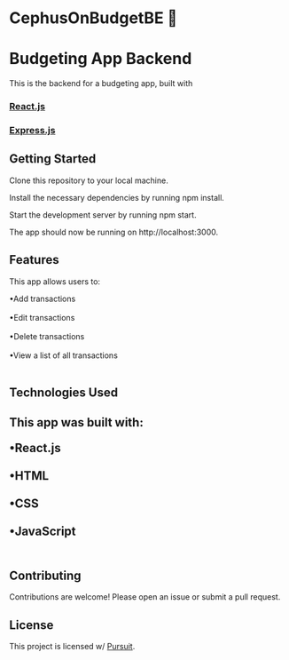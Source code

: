 # CephusOnBudgetBE 💸
<h1>Budgeting App Backend</h1>
This is the backend for a budgeting app, built with 

<h3><a href="https://reactjs.org/">React.js</a></h3>

<h3><a href="https://expressjs.com/">Express.js</a></h3>

<h2>Getting Started</h2>
Clone this repository to your local machine.

Install the necessary dependencies by running npm install.

Start the development server by running npm start.

The app should now be running on http://localhost:3000.

<h2>Features</h2>
This app allows users to:

•Add transactions<br></br>
•Edit transactions<br></br>
•Delete transactions<br></br>
•View a list of all transactions<br></br>
  
<h2>Technologies Used<h2>
This app was built with:

•React.js<br></br>
•HTML<br></br>
•CSS<br></br>
•JavaScript<br></br>


<h2>Contributing</h2>
Contributions are welcome! Please open an issue or submit a pull request.

<h2>License</h2>
This project is licensed w/ <a href="https://www.pursuit.org/">Pursuit</a>.
